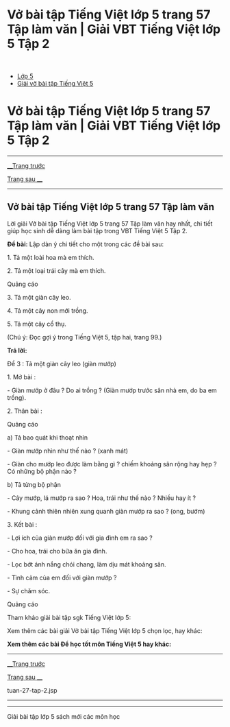 # Vở bài tập Tiếng Việt lớp 5 trang 57 Tập làm văn | Giải VBT Tiếng Việt lớp 5 Tập 2

﻿

  * [Lớp 5](https://vietjack.com/series/lop-5.jsp)
  * [Giải vở bài tập Tiếng Việt 5](https://vietjack.com/giai-vo-bai-tap-tieng-viet-5/index.jsp)



# Vở bài tập Tiếng Việt lớp 5 trang 57 Tập làm văn | Giải VBT Tiếng Việt lớp 5 Tập 2

* * *

[__Trang trước](https://vietjack.com/giai-vo-bai-tap-tieng-viet-5/tuan-27-tap-2.jsp)

[Trang sau __](https://vietjack.com/giai-vo-bai-tap-tieng-viet-5/tuan-27-tap-2.jsp)

* * *

## Vở bài tập Tiếng Việt lớp 5 trang 57 Tập làm văn

Lời giải Vở bài tập Tiếng Việt lớp 5 trang 57 Tập làm văn hay nhất, chi tiết giúp học sinh dễ dàng làm bài tập trong VBT Tiếng Việt 5 Tập 2.

**Đề bài:** Lập dàn ý chi tiết cho một trong các đề bài sau:

1\. Tả một loài hoa mà em thích. 

2\. Tả một loại trái cây mà em thích. 

Quảng cáo

3\. Tả một giàn cây leo. 

4\. Tả một cây non mới trồng. 

5\. Tả một cây cổ thụ. 

(Chú ý: Đọc gợi ý trong Tiếng Việt 5, tập hai, trang 99.) 

**Trả lời:**

Đề 3 : Tả một giàn cây leo (giàn mướp) 

1\. Mở bài : 

\- Giàn mướp ở đâu ? Do ai trồng ? (Giàn mướp trước sân nhà em, do ba em trồng). 

2\. Thân bài : 

Quảng cáo

a) Tả bao quát khi thoạt nhìn 

\- Giàn mướp nhìn như thế nào ? (xanh mát) 

\- Giàn cho mướp leo được làm bằng gì ? chiếm khoảng sân rộng hay hẹp ? Có những bộ phận nào ? 

b) Tả từng bộ phận 

\- Cây mướp, lá mướp ra sao ? Hoa, trái như thế nào ? Nhiều hay ít ? 

\- Khung cảnh thiên nhiên xung quanh giàn mướp ra sao ? (ong, bướm) 

3\. Kết bài : 

\- Lợi ích của giàn mướp đối với gia đình em ra sao ? 

\- Cho hoa, trái cho bữa ăn gia đình. 

\- Lọc bớt ánh nắng chói chang, làm dịu mát khoảng sân. 

\- Tình cảm của em đối với giàn mướp ? 

\- Sự chăm sóc. 

Quảng cáo

Tham khảo giải bài tập sgk Tiếng Việt lớp 5:

Xem thêm các bài giải Vở bài tập Tiếng Việt lớp 5 chọn lọc, hay khác:

**Xem thêm các bài Để học tốt môn Tiếng Việt 5 hay khác:**

* * *

[__Trang trước](https://vietjack.com/giai-vo-bai-tap-tieng-viet-5/tuan-27-tap-2.jsp)

[Trang sau __](https://vietjack.com/giai-vo-bai-tap-tieng-viet-5/tuan-27-tap-2.jsp)

tuan-27-tap-2.jsp

* * *

* * *

Giải bài tập lớp 5 sách mới các môn học
